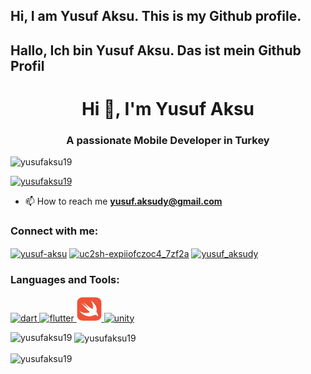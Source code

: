 ## Hi, I am Yusuf Aksu. This is my Github profile.

## Hallo, Ich bin Yusuf Aksu. Das ist mein Github Profil


<h1 align="center">Hi 👋, I'm Yusuf Aksu</h1>
<h3 align="center">A passionate Mobile Developer in Turkey</h3>

<p align="left"> <img src="https://komarev.com/ghpvc/?username=yusufaksu19&label=Profile%20views&color=0e75b6&style=flat" alt="yusufaksu19" /> </p>

<p align="left"> <a href="https://github.com/ryo-ma/github-profile-trophy"><img src="https://github-profile-trophy.vercel.app/?username=yusufaksu19" alt="yusufaksu19" /></a> </p>

- 📫 How to reach me **yusuf.aksudy@gmail.com**

<h3 align="left">Connect with me:</h3>
<p align="left">
<a href="https://linkedin.com/in/yusuf-aksu" target="blank"><img align="center" src="https://raw.githubusercontent.com/rahuldkjain/github-profile-readme-generator/master/src/images/icons/Social/linked-in-alt.svg" alt="yusuf-aksu" height="30" width="40" /></a>
<a href="https://www.youtube.com/c/uc2sh-expiiofczoc4_7zf2a" target="blank"><img align="center" src="https://raw.githubusercontent.com/rahuldkjain/github-profile-readme-generator/master/src/images/icons/Social/youtube.svg" alt="uc2sh-expiiofczoc4_7zf2a" height="30" width="40" /></a>
<a href="https://www.hackerrank.com/yusuf_aksudy" target="blank"><img align="center" src="https://raw.githubusercontent.com/rahuldkjain/github-profile-readme-generator/master/src/images/icons/Social/hackerrank.svg" alt="yusuf_aksudy" height="30" width="40" /></a>
</p>

<h3 align="left">Languages and Tools:</h3>
<p align="left"> <a href="https://dart.dev" target="_blank" rel="noreferrer"> <img src="https://www.vectorlogo.zone/logos/dartlang/dartlang-icon.svg" alt="dart" width="40" height="40"/> </a> <a href="https://flutter.dev" target="_blank" rel="noreferrer"> <img src="https://www.vectorlogo.zone/logos/flutterio/flutterio-icon.svg" alt="flutter" width="40" height="40"/> </a> <a href="https://developer.apple.com/swift/" target="_blank" rel="noreferrer"> <img src="https://raw.githubusercontent.com/devicons/devicon/master/icons/swift/swift-original.svg" alt="swift" width="40" height="40"/> </a> <a href="https://unity.com/" target="_blank" rel="noreferrer"> <img src="https://www.vectorlogo.zone/logos/unity3d/unity3d-icon.svg" alt="unity" width="40" height="40"/> </a> </p>

<p><img align="left" src="https://github-readme-stats.vercel.app/api/top-langs?username=yusufaksu19&show_icons=true&locale=en&layout=compact" alt="yusufaksu19" /></p>

<p>&nbsp;<img align="center" src="https://github-readme-stats.vercel.app/api?username=yusufaksu19&show_icons=true&locale=en" alt="yusufaksu19" /></p>

<p><img align="center" src="https://github-readme-streak-stats.herokuapp.com/?user=yusufaksu19&" alt="yusufaksu19" /></p>

